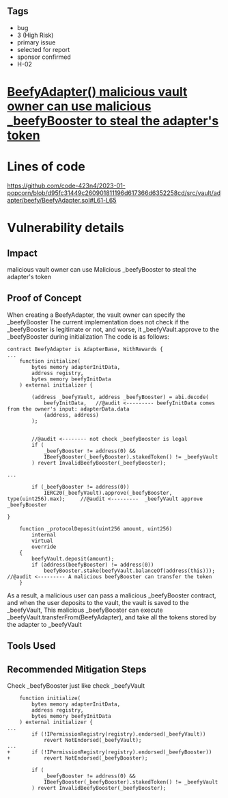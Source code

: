 ## Tags

- bug
- 3 (High Risk)
- primary issue
- selected for report
- sponsor confirmed
- H-02

# [BeefyAdapter() malicious vault owner can use malicious _beefyBooster to steal the adapter's token](https://github.com/code-423n4/2023-01-popcorn-findings/issues/552) 

# Lines of code

https://github.com/code-423n4/2023-01-popcorn/blob/d95fc31449c260901811196d617366d6352258cd/src/vault/adapter/beefy/BeefyAdapter.sol#L61-L65


# Vulnerability details

## Impact
malicious vault owner can use Malicious _beefyBooster to steal the adapter's token

## Proof of Concept

When creating a BeefyAdapter, the vault owner can specify the _beefyBooster
The current implementation does not check if the _beefyBooster is legitimate or not, and worse, it _beefyVault.approve to the _beefyBooster during initialization
The code is as follows:

```solidity
contract BeefyAdapter is AdapterBase, WithRewards {
...
    function initialize(
        bytes memory adapterInitData,
        address registry,
        bytes memory beefyInitData
    ) external initializer {
       
        (address _beefyVault, address _beefyBooster) = abi.decode(
            beefyInitData,   //@audit <--------- beefyInitData comes from the owner's input: adapterData.data
            (address, address)
        );


        //@audit <-------- not check _beefyBooster is legal
        if (
            _beefyBooster != address(0) &&
            IBeefyBooster(_beefyBooster).stakedToken() != _beefyVault  
        ) revert InvalidBeefyBooster(_beefyBooster);   

...
      
        if (_beefyBooster != address(0))
            IERC20(_beefyVault).approve(_beefyBooster, type(uint256).max);     //@audit <---------  _beefyVault approve _beefyBooster    

}

    function _protocolDeposit(uint256 amount, uint256)
        internal
        virtual
        override
    {
        beefyVault.deposit(amount);
        if (address(beefyBooster) != address(0)) 
            beefyBooster.stake(beefyVault.balanceOf(address(this)));  //@audit <--------- A malicious beefyBooster can transfer the token
    }
```

As a result, a malicious user can pass a malicious _beefyBooster contract, and when the user deposits to the vault, the vault is saved to the _beefyVault,
This malicious _beefyBooster can execute _beefyVault.transferFrom(BeefyAdapter), and take all the tokens stored by the adapter to _beefyVault

## Tools Used

## Recommended Mitigation Steps

Check _beefyBooster just like check _beefyVault

```solidity
    function initialize(
        bytes memory adapterInitData,
        address registry,
        bytes memory beefyInitData
    ) external initializer {
...
        if (!IPermissionRegistry(registry).endorsed(_beefyVault))
            revert NotEndorsed(_beefyVault);
...            
+       if (!IPermissionRegistry(registry).endorsed(_beefyBooster))
+           revert NotEndorsed(_beefyBooster);

        if (
            _beefyBooster != address(0) &&
            IBeefyBooster(_beefyBooster).stakedToken() != _beefyVault
        ) revert InvalidBeefyBooster(_beefyBooster);
```